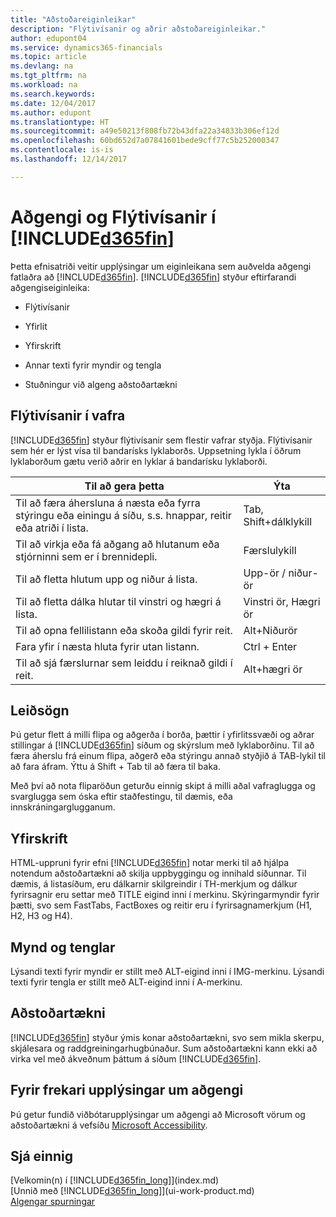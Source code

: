 ```yaml
---
title: "Aðstoðareiginleikar"
description: "Flýtivísanir og aðrir aðstoðareiginleikar."
author: edupont04
ms.service: dynamics365-financials
ms.topic: article
ms.devlang: na
ms.tgt_pltfrm: na
ms.workload: na
ms.search.keywords: 
ms.date: 12/04/2017
ms.author: edupont
ms.translationtype: HT
ms.sourcegitcommit: a49e50213f808fb72b43dfa22a34833b306ef12d
ms.openlocfilehash: 60bd652d7a07841601bede9cff77c5b252000347
ms.contentlocale: is-is
ms.lasthandoff: 12/14/2017

---
```

# <a name="accessibility-and-keyboard-shortcuts-in-included365finincludesd365finmdmd"></a>Aðgengi og Flýtivísanir í [!INCLUDE[d365fin](includes/d365fin_md.md)]
Þetta efnisatriði veitir upplýsingar um eiginleikana sem auðvelda aðgengi fatlaðra að [!INCLUDE[d365fin](includes/d365fin_md.md)]. [!INCLUDE[d365fin](includes/d365fin_md.md)] styður eftirfarandi aðgengiseiginleika:  

-   Flýtivísanir  

-   Yfirlit  

-   Yfirskrift  

-   Annar texti fyrir myndir og tengla  

-   Stuðningur við algeng aðstoðartækni  

##  <a name="Keyboard"></a> Flýtivísanir í vafra
 [!INCLUDE[d365fin](includes/d365fin_md.md)] styður flýtivísanir sem flestir vafrar styðja. Flýtivísanir sem hér er lýst vísa til bandarísks lyklaborðs. Uppsetning lykla í öðrum lyklaborðum gætu verið aðrir en lyklar á bandarísku lyklaborði.  

|Til að gera þetta|Ýta|  
|----------------|-----------|  
|Til að færa áhersluna á næsta eða fyrra stýringu eða einingu á síðu, s.s. hnappar, reitir eða atriði í lista.|Tab, Shift+dálklykill|  
|Til að virkja eða fá aðgang að hlutanum eða stjórninni sem er í brennidepli.|Færslulykill|  
|Til að fletta hlutum upp og niður á lista.|Upp-ör / niður-ör|  
|Til að fletta dálka hlutar til vinstri og hægri á lista.|Vinstri ör, Hægri ör|  
|Til að opna fellilistann eða skoða gildi fyrir reit.|Alt+Niðurör|  
|Fara yfir í næsta hluta fyrir utan listann.|Ctrl + Enter|  
|Til að sjá færslurnar sem leiddu í reiknað gildi í reit.|Alt+hægri ör|  

##  <a name="Navigation"></a> Leiðsögn  
 Þú getur flett á milli flipa og aðgerða í borða, þættir í yfirlitssvæði og aðrar stillingar á [!INCLUDE[d365fin](includes/d365fin_md.md)] síðum og skýrslum með lyklaborðinu. Til að færa áherslu frá einum flipa, aðgerð eða stýringu annað styðjið á TAB-lykil til að fara áfram. Ýttu á Shift + Tab til að færa til baka.  

 Með því að nota fliparöðun geturðu einnig skipt á milli aðal vafraglugga og svarglugga sem óska ​​eftir staðfestingu, til dæmis, eða innskráningarglugganum.  

##  <a name="Headings"></a> Yfirskrift  
 HTML-uppruni fyrir efni [!INCLUDE[d365fin](includes/d365fin_md.md)] notar merki til að hjálpa notendum aðstoðartækni að skilja uppbyggingu og innihald síðunnar. Til dæmis, á listasíðum, eru dálkarnir skilgreindir í TH-merkjum og dálkur fyrirsagnir eru settar með TITLE eigind inni í merkinu. Skýringarmyndir fyrir þætti, svo sem FastTabs, FactBoxes og reitir eru í fyrirsagnamerkjum (H1, H2, H3 og H4).  

##  <a name="Images"></a> Mynd og tenglar  
 Lýsandi texti fyrir myndir er stillt með ALT-eigind inni í IMG-merkinu. Lýsandi texti fyrir tengla er stillt með ALT-eigind inni í A-merkinu.  

##  <a name="AssistiveTech"></a> Aðstoðartækni  
[!INCLUDE[d365fin](includes/d365fin_md.md)] styður ýmis konar aðstoðartækni, svo sem mikla skerpu, skjálesara og raddgreiningarhugbúnaður. Sum aðstoðartækni kann ekki að virka vel með ákveðnum þáttum á síðum [!INCLUDE[d365fin](includes/d365fin_md.md)].  

## <a name="for-more-accessibility-information"></a>Fyrir frekari upplýsingar um aðgengi  
Þú getur fundið viðbótarupplýsingar um aðgengi að Microsoft vörum og aðstoðartækni á vefsíðu [Microsoft Accessibility](http://go.microsoft.com/fwlink/?LinkId=262160).

## <a name="see-also"></a>Sjá einnig
[Velkomin(n) í [!INCLUDE[d365fin_long](includes/d365fin_long_md.md)]](index.md)  
[Unnið með [!INCLUDE[d365fin_long](includes/d365fin_long_md.md)]](ui-work-product.md)  
[Algengar spurningar](across-faq.md)  

